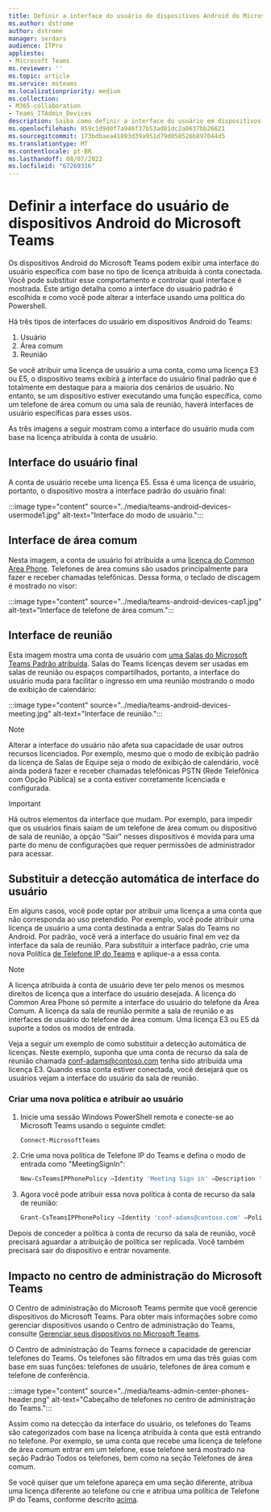 ```yaml
---
title: Definir a interface do usuário de dispositivos Android do Microsoft Teams
ms.author: dstrome
author: dstrome
manager: serdars
audience: ITPro
appliesto:
- Microsoft Teams
ms.reviewer: ''
ms.topic: article
ms.service: msteams
ms.localizationpriority: medium
ms.collection:
- M365-collaboration
- Teams_ITAdmin_Devices
description: Saiba como definir a interface do usuário em dispositivos Android do Teams.
ms.openlocfilehash: 859c1d9d0f7a946f37b53ad81dc2a0637bb26621
ms.sourcegitcommit: 173bdbaea41893d39a951d79d050526b897044d5
ms.translationtype: MT
ms.contentlocale: pt-BR
ms.lasthandoff: 08/07/2022
ms.locfileid: "67269316"
---
```

# <a name="set-microsoft-teams-android-devices-user-interface"></a>Definir a interface do usuário de dispositivos Android do Microsoft Teams

Os dispositivos Android do Microsoft Teams podem exibir uma interface do usuário específica com base no tipo de licença atribuída à conta conectada. Você pode substituir esse comportamento e controlar qual interface é mostrada. Este artigo detalha como a interface do usuário padrão é escolhida e como você pode alterar a interface usando uma política do Powershell.

Há três tipos de interfaces do usuário em dispositivos Android do Teams:

1. Usuário
2. Área comum
3. Reunião

Se você atribuir uma licença de usuário a uma conta, como uma licença E3 ou E5, o dispositivo teams exibirá [a](/microsoftteams/user-access) interface do usuário final padrão que é totalmente em destaque para a maioria dos cenários de usuário. No entanto, se um dispositivo estiver executando uma função específica, como um telefone de área comum ou uma sala de reunião, haverá interfaces de usuário específicas para esses usos.

As três imagens a seguir mostram como a interface do usuário muda com base na licença atribuída à conta de usuário. 

## <a name="end-user-interface"></a>Interface do usuário final 

A conta de usuário recebe uma licença E5. Essa é uma licença de usuário, portanto, o dispositivo mostra a interface padrão do usuário final:

:::image type="content" source="../media/teams-android-devices-usermode1.jpg" alt-text="Interface do modo de usuário.":::

## <a name="common-area-interface"></a>Interface de área comum

Nesta imagem, a conta de usuário foi atribuída a uma [licença do Common Area Phone](/microsoftteams/set-up-common-area-phones). Telefones de área comuns são usados principalmente para fazer e receber chamadas telefônicas. Dessa forma, o teclado de discagem é mostrado no visor:

:::image type="content" source="../media/teams-android-devices-cap1.jpg" alt-text="Interface de telefone de área comum.":::

## <a name="meeting-interface"></a>Interface de reunião

Esta imagem mostra uma conta de usuário com [uma Salas do Microsoft Teams Padrão atribuída](/MicrosoftTeams/rooms/rooms-licensing). Salas do Teams licenças devem ser usadas em salas de reunião ou espaços compartilhados, portanto, a interface do usuário muda para facilitar o ingresso em uma reunião mostrando o modo de exibição de calendário:

:::image type="content" source="../media/teams-android-devices-meeting.jpg" alt-text="Interface de reunião.":::

> [!NOTE]
> Alterar a interface do usuário não afeta sua capacidade de usar outros recursos licenciados. Por exemplo, mesmo que o modo de exibição padrão da licença de Salas de Equipe seja o modo de exibição de calendário, você ainda poderá fazer e receber chamadas telefônicas PSTN (Rede Telefônica com Opção Pública) se a conta estiver corretamente licenciada e configurada.

> [!IMPORTANT]
> Há outros elementos da interface que mudam. Por exemplo, para impedir que os usuários finais saiam de um telefone de área comum ou dispositivo de sala de reunião, a opção "Sair" nesses dispositivos é movida para uma parte do menu de configurações que requer permissões de administrador para acessar.

## <a name="override-automatic-user-interface-detection"></a>Substituir a detecção automática de interface do usuário

Em alguns casos, você pode optar por atribuir uma licença a uma conta que não corresponda ao uso pretendido. Por exemplo, você pode atribuir uma licença de usuário a uma conta destinada a entrar Salas do Teams no Android. Por padrão, você verá a interface do usuário final em vez da interface da sala de reunião. Para substituir a interface padrão, crie uma nova Política [de Telefone IP do Teams](/powershell/module/skype/new-csteamsipphonepolicy?view=skype-ps) e aplique-a a essa conta.

> [!NOTE]
> A licença atribuída à conta de usuário deve ter pelo menos os mesmos direitos de licença que a interface do usuário desejada. A licença do Common Area Phone só permite a interface do usuário do telefone da Área Comum. A licença da sala de reunião permite a sala de reunião e as interfaces de usuário do telefone de área comum. Uma licença E3 ou E5 dá suporte a todos os modos de entrada.

Veja a seguir um exemplo de como substituir a detecção automática de licenças. Neste exemplo, suponha que uma conta de recurso da sala de reunião chamada conf-adams@contoso.com tenha sido atribuída uma licença E3. Quando essa conta estiver conectada, você desejará que os usuários vejam a interface do usuário da sala de reunião.

### <a name="create-a-new-policy-and-assign-to-user"></a>Criar uma nova política e atribuir ao usuário

1. Inicie uma sessão Windows PowerShell remota e conecte-se ao Microsoft Teams usando o seguinte cmdlet:

    ``` Powershell
    Connect-MicrosoftTeams
    ```

2. Crie uma nova política de Telefone IP do Teams e defina o modo de entrada como "MeetingSignIn":

   ``` Powershell
   New-CsTeamsIPPhonePolicy –Identity 'Meeting Sign in' –Description 'Meeting Sign In Phone Policy' -SignInMode 'MeetingSignIn'

   ```

3. Agora você pode atribuir essa nova política à conta de recurso da sala de reunião:

   ``` Powershell
   Grant-CsTeamsIPPhonePolicy –Identity 'conf-adams@contoso.com' –PolicyName 'Meeting Sign In'
   ```

Depois de conceder a política à conta de recurso da sala de reunião, você precisará aguardar a atribuição de política ser replicada. Você também precisará sair do dispositivo e entrar novamente.

## <a name="impact-on-microsoft-teams-admin-center"></a>Impacto no centro de administração do Microsoft Teams

O Centro de administração do Microsoft Teams permite que você gerencie dispositivos do Microsoft Teams. Para obter mais informações sobre como gerenciar dispositivos usando o Centro de administração do Teams, consulte [Gerenciar seus dispositivos no Microsoft Teams](device-management.md).


O Centro de administração do Teams fornece a capacidade de gerenciar telefones do Teams. Os telefones são filtrados em uma das três guias com base em suas funções: telefones de usuário, telefones de área comum e telefone de conferência. 

 :::image type="content" source="../media/teams-admin-center-phones-header.png" alt-text="Cabeçalho de telefones no centro de administração do Teams.":::

Assim como na detecção da interface do usuário, os telefones do Teams são categorizados com base na licença atribuída à conta que está entrando no telefone. Por exemplo, se uma conta que recebe uma licença de telefone de área comum entrar em um telefone, esse telefone será mostrado na seção Padrão Todos os telefones,  bem como na seção Telefones de área comum.

Se você quiser que um telefone apareça em uma seção diferente, atribua uma licença diferente ao telefone ou crie e atribua uma política de Telefone IP do Teams, conforme descrito [acima](#override-automatic-user-interface-detection).
